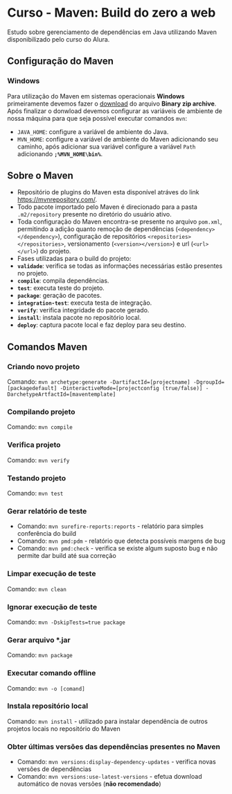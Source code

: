 # Curso - Maven: Build do zero a web
Estudo sobre gerenciamento de dependências em Java utilizando Maven disponibilizado pelo curso do Alura.

## Configuração do Maven
### Windows
Para utilização do Maven em sistemas operacionais **Windows** primeiramente devemos fazer o <a href="https://maven.apache.org/download.cgi">download</a> do arquivo **Binary zip archive**.
Após finalizar o donwload devemos configurar as variáveis de ambiente de nossa máquina para que seja possível executar comandos `mvn`:
* `JAVA_HOME`: configure a variável de ambiente do Java.
* `MVN_HOME`: configure a variável de ambiente do Maven adicionando seu caminho, após adicionar sua variável configure a variável `Path` adicionando **`;%MVN_HOME\bin%`**.

## Sobre o Maven
* Repositório de plugins do Maven esta disponível atráves do link https://mvnrepository.com/.
* Todo pacote importado pelo Maven é direcionado para a pasta `.m2/repository` presente no diretório do usuário ativo.
* Toda configuração do Maven encontra-se presente no arquivo `pom.xml`, permitindo a adição quanto remoção de dependências (`<dependency></dependency>`), configuração de repositórios `<repositories></repositories>`, versionamento (`<version></version>`) e url (`<url></url>`) do projeto.
* Fases utilizadas para o build do projeto:
 * **`validade`**: verifica se todas as informações necessárias estão presentes no projeto.
 * **`compile`**: compila dependências.
 * **`test`**: executa teste do projeto.
 * **`package`**: geração de pacotes.
 * **`integration-test`**: executa testa de integração.
 * **`verify`**: verifica integridade do pacote gerado.
 * **`install`**: instala pacote no repositório local.
 * **`deploy`**: captura pacote local e faz deploy para seu destino.

## Comandos Maven
### Criando novo projeto
Comando: `mvn archetype:generate -DartifactId=[projectname] -DgroupId=[packagedefault] -DinteractiveMode=[projectconfig (true/false)] -DarchetypeArtfactId=[maventemplate]`
### Compilando projeto
Comando: `mvn compile`
### Verifica projeto
Comando: `mvn verify`
### Testando projeto
Comando: `mvn test`
### Gerar relatório de teste
* Comando: `mvn surefire-reports:reports` - relatório para simples conferência do build
* Comando: `mvn pmd:pdm` - relatório que detecta possíveis margens de bug
* Comando: `mvn pmd:check` - verifica se existe algum suposto bug e não permite dar build até sua correção

### Limpar execução de teste
Comando: `mvn clean`
### Ignorar execução de teste
Comando: `mvn -DskipTests=true package`
### Gerar arquivo *.jar
Comando: `mvn package`
### Executar comando offline
Comando: `mvn -o [comand]`
### Instala repositório local
Comando: `mvn install` - utilizado para instalar dependência de outros projetos locais no repositório do Maven
### Obter últimas versões das dependências presentes no Maven
* Comando: `mvn versions:display-dependency-updates` - verifica novas versões de dependências
* Comando: `mvn versions:use-latest-versions` - efetua download automático de novas versões (**não recomendado**)

###

